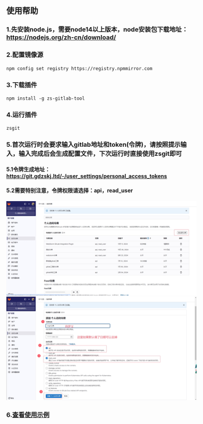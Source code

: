 ## 使用帮助
### 1.先安装node.js，需要node14以上版本，node安装包下载地址：https://nodejs.org/zh-cn/download/  
### 2.配置镜像源
```
npm config set registry https://registry.npmmirror.com
```
### 3.下载插件
```
npm install -g zs-gitlab-tool
```
### 4.运行插件
```
zsgit
```
### 5.首次运行时会要求输入gitlab地址和token(令牌)，请按照提示输入，输入完成后会生成配置文件，下次运行时直接使用zsgit即可
#### 5.1令牌生成地址：https://git.gdzskj.ltd/-/user_settings/personal_access_tokens
#### 5.2需要特别注意，令牌权限请选择：api，read_user
![](./assets/guide_1.jpg)
![](./assets/guide_2.jpg)
### 6.[查看使用示例](https://images.gdzskj.tech/uvzv7BgJlA.mp4)
